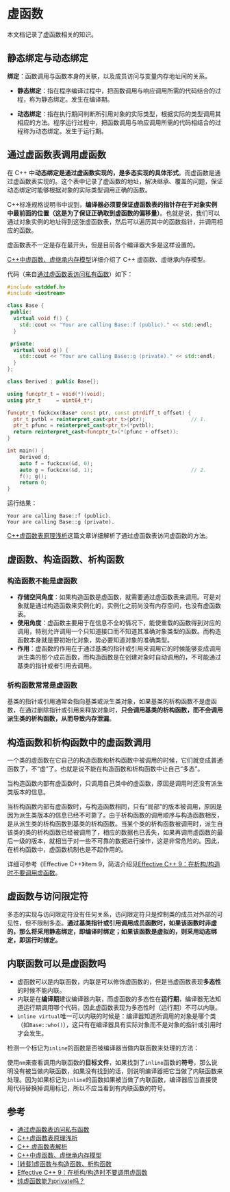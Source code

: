 # 虚函数

本文档记录了虚函数相关的知识。

## 静态绑定与动态绑定

**绑定**：函数调用与函数本身的关联，以及成员访问与变量内存地址间的关系。 

- **静态绑定**：指在程序编译过程中，把函数调用与响应调用所需的代码结合的过程，称为静态绑定。发生在编译期。

- **动态绑定**：指在执行期间判断所引用对象的实际类型，根据实际的类型调用其相应的方法。程序运行过程中，把函数调用与响应调用所需的代码相结合的过程称为动态绑定。发生于运行期。

## 通过虚函数表调用虚函数

在 C++ 中**动态绑定是通过虚函数实现的，是多态实现的具体形式**。而虚函数是通过虚函数表实现的。这个表中记录了虚函数的地址，解决继承、覆盖的问题，保证动态绑定时能够根据对象的实际类型调用正确的函数。

C++标准规格说明书中说到，**编译器必须要保证虚函数表的指针存在于对象实例中最前面的位置（这是为了保证正确取到虚函数的偏移量）**。也就是说，我们可以通过对象实例的地址得到这张虚函数表，然后可以遍历其中的函数指针，并调用相应的函数。

虚函数表不一定是存在最开头，但是目前各个编译器大多是这样设置的。

[C++中虚函数、虚继承内存模型](https://zhuanlan.zhihu.com/p/41309205)详细介绍了 C++ 虚函数、虚继承内存模型。

代码（来自[通过虚函数表访问私有函数](https://liam.page/2018/01/23/crack-private-member-function-by-vtable/)）如下：

```c++
#include <stddef.h>
#include <iostream>

class Base {
 public:
  virtual void f() {
    std::cout << "Your are calling Base::f (public)." << std::endl;
  }

 private:
  virtual void g() {
    std::cout << "Your are calling Base::g (private)." << std::endl;
  }
};

class Derived : public Base{};

using funcptr_t = void(*)(void);
using ptr_t     = uint64_t*;

funcptr_t fuckcxx(Base* const ptr, const ptrdiff_t offset) {
  ptr_t pvtbl = reinterpret_cast<ptr_t>(ptr);               // 1.
  ptr_t pfunc = reinterpret_cast<ptr_t>(*pvtbl);
  return reinterpret_cast<funcptr_t>(*(pfunc + offset));
}

int main() {
    Derived d;
    auto f = fuckcxx(&d, 0);
    auto g = fuckcxx(&d, 1);                                // 2.
    f(); g();
    return 0;
}
```

运行结果：

```shell
Your are calling Base::f (public).
Your are calling Base::g (private).
```

[C++虚函数表原理浅析](https://www.cnblogs.com/zhxmdefj/p/11594459.html)这篇文章详细解析了通过虚函数表访问虚函数的方法。

## 虚函数、构造函数、析构函数

### 构造函数不能是虚函数

- **存储空间角度**：如果构造函数是虚函数，就需要通过虚函数表来调用。可是对象就是通过构造函数来实例化的，实例化之前尚没有内存空间，也没有虚函数表。
- **使用角度**：虚函数主要用于在信息不全的情况下，能使重载的函数得到对应的调用，特别允许调用一个只知道接口而不知道其准确对象类型的函数。而构造函数本身就是要初始化对象，势必要知道对象的准确类型。
- **作用**：虚函数的作用在于通过基类的指针或引用来调用它的时候能够变成调用派生类的那个成员函数，而构造函数是在创建对象时自动调用的，不可能通过基类的指针或者引用去调用。

### 析构函数常常是虚函数

基类的指针或引用通常会指向基类或派生类对象，如果基类的析构函数不是虚函数，在通过删除指针或引用来释放对象时，**只会调用基类的析构函数，而不会调用派生类的析构函数，从而导致内存泄漏**。

## 构造函数和析构函数中的虚函数调用

一个类的虚函数在它自己的构造函数和析构函数中被调用的时候，它们就变成普通函数了，不“虚”了。也就是说不能在构造函数和析构函数中让自己“多态”。

当构造函数内部有虚函数时，只调用自己类中的虚函数，原因是调用时还没有派生类版本的信息。

当析构函数内部有虚函数时，与构造函数相同，只有“局部”的版本被调用，原因是因为派生类版本的信息已经不可靠了。由于析构函数的调用顺序与构造函数相反，是从派生类的析构函数到基类的析构函数。当某个类的析构函数被调用时，派生自该类的类的析构函数已经被调用了，相应的数据也已丢失，如果再调用虚函数的最后一级的版本，就相当于对一些不可靠的数据进行操作，这是非常危险的。因此，在析构函数中，虚函数机制也是不起作用的。

详细可参考《Effective C++》item 9，简洁介绍见[Effective C++ 9：在析构/构造时不要调用虚函数](https://harttle.land/2015/07/27/effective-cpp-9.html)。

## 虚函数与访问限定符

多态的实现与访问限定符没有任何关系，访问限定符只是控制类的成员对外部的可见性，但不限制多态。**通过基类指针或引用调用成员函数时，如果该函数时非虚的，那么将采用静态绑定，即编译时绑定；如果该函数是虚拟的，则采用动态绑定，即运行时绑定。**

## 内联函数可以是虚函数吗

- 虚函数可以是内联函数，内联是可以修饰虚函数的，但是当虚函数表现**多态性**的时候不能内联。
- 内联是在**编译期**建议编译器内联，而虚函数的多态性在**运行期**，编译器无法知道运行期调用哪个代码，因此虚函数表现为多态性时（运行期）不可以内联。
- `inline virtual`唯一可以内联的时候是：编译器知道所调用的对象是哪个类（如`Base::who()`），这只有在编译器具有实际对象而不是对象的指针或引用时才会发生。

检测一个标记为`inline`的函数是否被编译器当做内联函数来处理的方法：

使用`nm`来查看调用内联函数的**目标文件**，如果找到了`inline`函数的**符号**，那么说明没有被当做内联函数，如果没有找到的话，则说明编译器把它当做了内联函数来处理。因为如果标记为`inline`的函数如果被当做了内联函数，编译器应当直接使用代码替换掉调用标记，所以不应当看到有内联函数的符号。

## 参考

- [通过虚函数表访问私有函数](https://liam.page/2018/01/23/crack-private-member-function-by-vtable/)
- [C++虚函数表原理浅析](https://www.cnblogs.com/zhxmdefj/p/11594459.html)
- [C++ 虚函数表解析](https://coolshell.cn/articles/12165.html)
- [C++中虚函数、虚继承内存模型](https://zhuanlan.zhihu.com/p/41309205)
- [[转载]虚函数与构造函数、析构函数](https://www.jianshu.com/p/c26f1dc83b28)
- [Effective C++ 9：在析构/构造时不要调用虚函数](https://harttle.land/2015/07/27/effective-cpp-9.html)
- [纯虚函数能为private吗？](http://www.cppblog.com/zhuweisky/archive/2005/09/14/269.html)